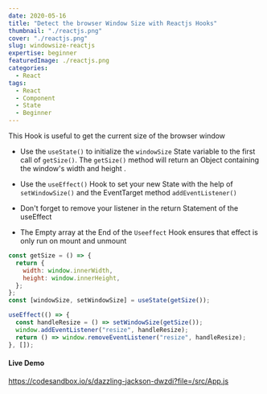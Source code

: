 ```yaml
---
date: 2020-05-16
title: "Detect the browser Window Size with Reactjs Hooks"
thumbnail: "./reactjs.png"
cover: "./reactjs.png"
slug: windowsize-reactjs
expertise: beginner
featuredImage: ./reactjs.png
categories:
  - React
tags:
  - React
  - Component
  - State
  - Beginner
---
```


This Hook is useful to get the current size of the browser window

- Use the `useState()` to initialize the `windowSize` State variable to the first call of `getSize()`.
  The `getSize()` method will return an Object containing the window's width and height .

- Use the `useEffect()` Hook to set your new State with the help of `setWindowSize()` and the EventTarget method `addEventListener()`
- Don't forget to remove your listener in the return Statement of the useEffect
- The Empty array at the End of the `Useeffect` Hook ensures that effect is only run on mount and unmount

```jsx
const getSize = () => {
  return {
    width: window.innerWidth,
    height: window.innerHeight,
  };
};
const [windowSize, setWindowSize] = useState(getSize());

useEffect(() => {
  const handleResize = () => setWindowSize(getSize());
  window.addEventListener("resize", handleResize);
  return () => window.removeEventListener("resize", handleResize);
}, []);
```

#### Live Demo

https://codesandbox.io/s/dazzling-jackson-dwzdi?file=/src/App.js
